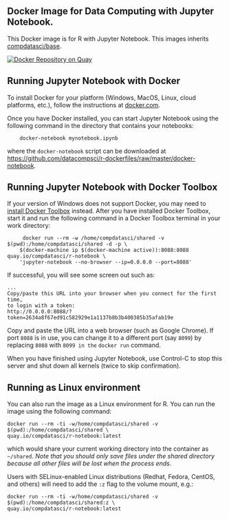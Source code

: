 ## Docker Image for Data Computing with Jupyter Notebook.

This Docker image is for R with Jupyter Notebook. This images inherits [compdatasci/base](https://quay.io/repository/compdatasci/base). 

[![Docker Repository on Quay](https://quay.io/repository/compdatasci/r-notebook/status "Docker Repository on Quay")](https://quay.io/repository/compdatasci/r-notebook)

## Running Jupyter Notebook with Docker

To install Docker for your platform (Windows, MacOS, Linux, cloud platforms, etc.), follow the instructions at [docker.com](https://docs.docker.com/engine/getstarted/step_one/).

Once you have Docker installed, you can start Jupyter Notebook using the following command in the directory that contains your notebooks:
```
    docker-notebook mynotebook.ipynb
```
where the `docker-notebook` script can be downloaded at <https://github.com/datacompsci/r-dockerfiles/raw/master/docker-notebook>.

## Running Jupyter Notebook with Docker Toolbox

If your version of Windows does not support Docker, you may need to [install Docker Toolbox](https://docs.docker.com/toolbox/toolbox_install_windows/) instead. After you have installed Docker Toolbox, start it and run the following command in a Docker Toolbox terminal in your work directory:
```
     docker run --rm -w /home/compdatasci/shared -v $(pwd):/home/compdatasci/shared -d -p \
    $(docker-machine ip $(docker-machine active)):8088:8088 quay.io/compdatasci/r-notebook \
    'jupyter-notebook --no-browser --ip=0.0.0.0 --port=8088'
```

If successful, you will see some screen out such as:
```
...
Copy/paste this URL into your browser when you connect for the first time,
to login with a token:
http://0.0.0.0:8088/?token=2634a8f67ed91c582929e1a1137b8b3b400385b35afab19e
```

Copy and paste the URL into a web browser (such as Google Chrome). If port `8088` is in use, you can change it to a different port (say `8099`) by replacing `8088` with `8099 in the` `docker run` command.

When you have finished using Jupyter Notebook, use Control-C to stop this server and shut down all kernels (twice to skip confirmation).

## Running as Linux environment

You can also run the image as a Linux environment for R. You can run the image using the following command:

    docker run --rm -ti -w/home/compdatasci/shared -v $(pwd):/home/compdatasci/shared \
    quay.io/compdatasci/r-notebook:latest

which would share your current working directory into the container as `~/shared`. *Note that you should only save files under the shared directory because all other files will be lost when the process ends.*

Users with SELinux-enabled Linux distributions (Redhat, Fedora, CentOS, and others) will need to add the `:z` flag to the volume mount, e.g.:

    docker run --rm -ti -w/home/compdatasci/shared -v $(pwd):/home/compdatasci/shared:z \
    quay.io/compdatasci/r-notebook:latest
